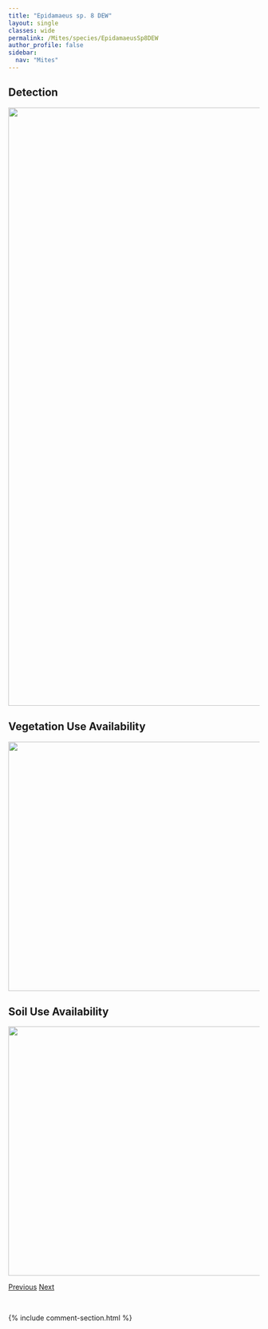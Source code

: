 ```yaml
---
title: "Epidamaeus sp. 8 DEW"
layout: single
classes: wide
permalink: /Mites/species/EpidamaeusSp8DEW
author_profile: false
sidebar:
  nav: "Mites"
---
```


<h2>Detection</h2>

<a href="https://drive.google.com/uc?export=view&id=1NKBEdkHUrY6hpEVJUbLcX4rx7szMukXI">
<img src="https://drive.google.com/uc?export=view&id=1NKBEdkHUrY6hpEVJUbLcX4rx7szMukXI" height = "1200" width = "800">
</a>


<h2>Vegetation Use Availability</h2>

<a href="https://drive.google.com/uc?export=view&id=12s99S-7QdcoyeDrBd2p-CkcXl0xKA9Xo">
<img src="https://drive.google.com/uc?export=view&id=12s99S-7QdcoyeDrBd2p-CkcXl0xKA9Xo" height = "500" width = "1000">
</a>


<h2>Soil Use Availability</h2>

<a href="https://drive.google.com/uc?export=view&id=1TB6sgh9A5wevjjXqR20-_6AVztCOENT8">
<img src="https://drive.google.com/uc?export=view&id=1TB6sgh9A5wevjjXqR20-_6AVztCOENT8" height = "500" width = "1000">
</a>


<a href="/DevelopmentWebsite/Mites/species/EpidamaeusSp7DEW" class="pagination--pager" title="Epidamaeus sp. 7 DEW">Previous</a> <a href="/DevelopmentWebsite/Mites/species/EpidamaeusSp9DEW" class="pagination--pager" title="Epidamaeus sp. 9 DEW">Next</a>

<p>&nbsp;</p>

{% include comment-section.html %}
